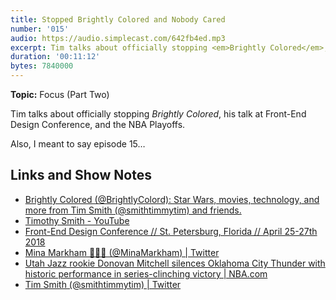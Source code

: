 ```yaml
---
title: Stopped Brightly Colored and Nobody Cared
number: '015'
audio: https://audio.simplecast.com/642fb4ed.mp3
excerpt: Tim talks about officially stopping <em>Brightly Colored</em>, his talk at Front-End Design Conference, and the NBA Playoffs.
duration: '00:11:12'
bytes: 7840000
---
```


**Topic:** Focus (Part Two)

Tim talks about officially stopping *Brightly Colored*, his talk at Front-End Design Conference, and the NBA Playoffs.

Also, I meant to say episode 15…

## Links and Show Notes

- [Brightly Colored (@BrightlyColord): Star Wars, movies, technology, and more from Tim Smith (@smithtimmytim) and friends.](https://brightlycolored.org/)
- [Timothy Smith - YouTube](https://www.youtube.com/smithtimmytim)
- [Front-End Design Conference // St. Petersburg, Florida // April 25-27th 2018](https://frontenddesignconference.com/index.php)
- [Mina Markham 👩🏾‍💻 (@MinaMarkham) \| Twitter](https://twitter.com/minamarkham)
- [Utah Jazz rookie Donovan Mitchell silences Oklahoma City Thunder with historic performance in series-clinching victory \| NBA.com](http://www.nba.com/article/2018/04/28/donovan-mitchell-silences-oklahoma-thunder-historic-performance)
- [Tim Smith (@smithtimmytim) \| Twitter](https://twitter.com/smithtimmytim)
